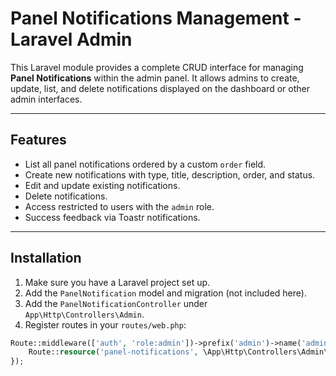 # Panel Notifications Management - Laravel Admin

This Laravel module provides a complete CRUD interface for managing **Panel Notifications** within the admin panel. It allows admins to create, update, list, and delete notifications displayed on the dashboard or other admin interfaces.

---

## Features

- List all panel notifications ordered by a custom `order` field.
- Create new notifications with type, title, description, order, and status.
- Edit and update existing notifications.
- Delete notifications.
- Access restricted to users with the `admin` role.
- Success feedback via Toastr notifications.

---

## Installation

1. Make sure you have a Laravel project set up.
2. Add the `PanelNotification` model and migration (not included here).
3. Add the `PanelNotificationController` under `App\Http\Controllers\Admin`.
4. Register routes in your `routes/web.php`:

```php
Route::middleware(['auth', 'role:admin'])->prefix('admin')->name('admin.')->group(function () {
    Route::resource('panel-notifications', \App\Http\Controllers\Admin\PanelNotificationController::class);
});
